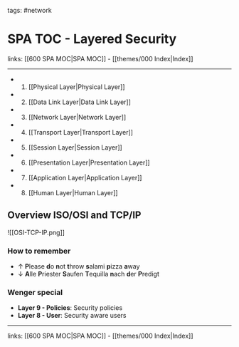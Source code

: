 tags: #network

# SPA TOC - Layered Security

links: [[600 SPA MOC|SPA MOC]] - [[themes/000 Index|Index]]

---

- 1. [[Physical Layer|Physical Layer]]
- 2. [[Data Link Layer|Data Link Layer]]
- 3. [[Network Layer|Network Layer]]
- 4. [[Transport Layer|Transport Layer]]
- 5. [[Session Layer|Session Layer]]
- 6. [[Presentation Layer|Presentation Layer]]
- 7. [[Application Layer|Application Layer]]
- 8. [[Human Layer|Human Layer]]

## Overview ISO/OSI and TCP/IP 
 
![[OSI-TCP-IP.png]]

### How to remember

- $\uparrow$ **P**lease **d**o **n**ot **t**hrow **s**alami **p**izza **a**way
- $\downarrow$ **A**lle **P**riester **S**aufen **T**equilla **n**ach **d**er **P**redigt

### Wenger special

- **Layer 9 - Policies**: Security policies
- **Layer 8 - User**: Security aware users

---
links: [[600 SPA MOC|SPA MOC]] - [[themes/000 Index|Index]]